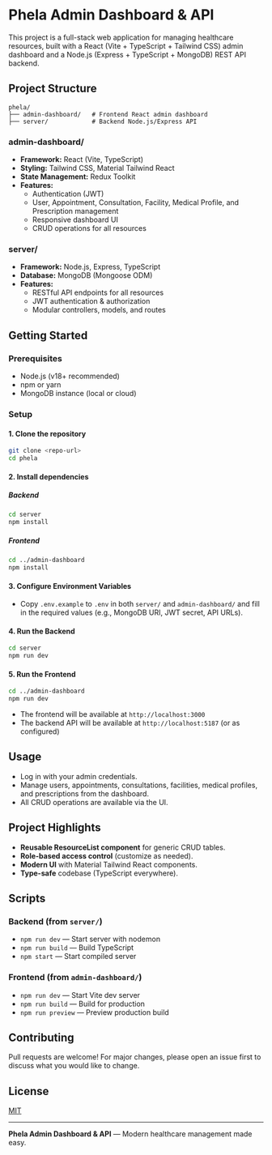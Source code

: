 # Phela Admin Dashboard & API

This project is a full-stack web application for managing healthcare resources, built with a React (Vite + TypeScript + Tailwind CSS) admin dashboard and a Node.js (Express + TypeScript + MongoDB) REST API backend.

## Project Structure

```
phela/
├── admin-dashboard/   # Frontend React admin dashboard
├── server/            # Backend Node.js/Express API
```

### admin-dashboard/
- **Framework:** React (Vite, TypeScript)
- **Styling:** Tailwind CSS, Material Tailwind React
- **State Management:** Redux Toolkit
- **Features:**
  - Authentication (JWT)
  - User, Appointment, Consultation, Facility, Medical Profile, and Prescription management
  - Responsive dashboard UI
  - CRUD operations for all resources

### server/
- **Framework:** Node.js, Express, TypeScript
- **Database:** MongoDB (Mongoose ODM)
- **Features:**
  - RESTful API endpoints for all resources
  - JWT authentication & authorization
  - Modular controllers, models, and routes

## Getting Started

### Prerequisites
- Node.js (v18+ recommended)
- npm or yarn
- MongoDB instance (local or cloud)

### Setup

#### 1. Clone the repository
```bash
git clone <repo-url>
cd phela
```

#### 2. Install dependencies
##### Backend
```bash
cd server
npm install
```
##### Frontend
```bash
cd ../admin-dashboard
npm install
```

#### 3. Configure Environment Variables
- Copy `.env.example` to `.env` in both `server/` and `admin-dashboard/` and fill in the required values (e.g., MongoDB URI, JWT secret, API URLs).

#### 4. Run the Backend
```bash
cd server
npm run dev
```

#### 5. Run the Frontend
```bash
cd ../admin-dashboard
npm run dev
```

- The frontend will be available at `http://localhost:3000`
- The backend API will be available at `http://localhost:5187` (or as configured)

## Usage
- Log in with your admin credentials.
- Manage users, appointments, consultations, facilities, medical profiles, and prescriptions from the dashboard.
- All CRUD operations are available via the UI.

## Project Highlights
- **Reusable ResourceList component** for generic CRUD tables.
- **Role-based access control** (customize as needed).
- **Modern UI** with Material Tailwind React components.
- **Type-safe** codebase (TypeScript everywhere).

## Scripts
### Backend (from `server/`)
- `npm run dev` — Start server with nodemon
- `npm run build` — Build TypeScript
- `npm start` — Start compiled server

### Frontend (from `admin-dashboard/`)
- `npm run dev` — Start Vite dev server
- `npm run build` — Build for production
- `npm run preview` — Preview production build

## Contributing
Pull requests are welcome! For major changes, please open an issue first to discuss what you would like to change.

## License
[MIT](LICENSE)

---

**Phela Admin Dashboard & API** — Modern healthcare management made easy.

